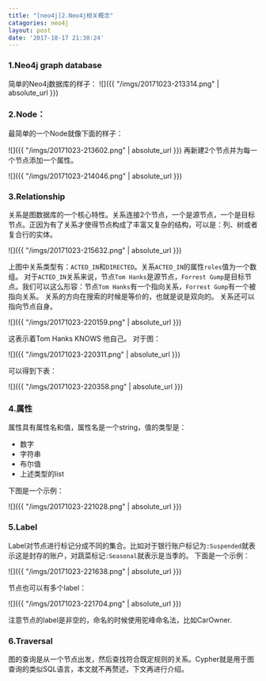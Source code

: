 ```yaml
---
title: "[neo4j]2.Neo4j相关概念"
catagories: neo4j
layout: post
date: '2017-10-17 21:30:24'
---
```



### 1.Neo4j graph database
简单的Neo4j数据库的样子：
![]({{ "/imgs/20171023-213314.png" | absolute_url }})
### 2.Node：
最简单的一个Node就像下面的样子：

![]({{ "/imgs/20171023-213602.png" | absolute_url }})
再新建2个节点并为每一个节点添加一个属性。

![]({{ "/imgs/20171023-214046.png" | absolute_url }})

### 3.Relationship
关系是图数据库的一个核心特性。关系连接2个节点，一个是源节点，一个是目标节点。正因为有了关系才使得节点构成了丰富又复杂的结构，可以是：列、树或者复合行的实体。

![]({{ "/imgs/20171023-215632.png" | absolute_url }})

上图中关系类型有：```ACTED_IN```和```DIRECTED```。关系```ACTED_IN```的属性```roles```值为一个数组。
对于```ACTED_IN```关系来说，节点```Tom Hanks```是源节点，``` Forrest Gump ```是目标节点。我们可以这么形容：节点```Tom Hanks```有一个指向关系，``` Forrest Gump ```有一个被指向关系。
关系的方向在搜索的时候是等价的，也就是说是双向的。
关系还可以指向节点自身。

![]({{ "/imgs/20171023-220159.png" | absolute_url }})

这表示着Tom Hanks KNOWS 他自己。
对于图：

![]({{ "/imgs/20171023-220311.png" | absolute_url }})

可以得到下表：

![]({{ "/imgs/20171023-220358.png" | absolute_url }})

### 4.属性
属性具有属性名和值，属性名是一个string，值的类型是：

- 数字
- 字符串
- 布尔值
- 上述类型的list

下图是一个示例：

![]({{ "/imgs/20171023-221028.png" | absolute_url }})

### 5.Label
Label对节点进行标记分成不同的集合。比如对于银行账户标记为```:Suspended```就表示这是封存的账户，对蔬菜标记```:Seasonal```就表示是当季的。
下面是一个示例：

![]({{ "/imgs/20171023-221638.png" | absolute_url }})

节点也可以有多个label：

![]({{ "/imgs/20171023-221704.png" | absolute_url }})

注意节点的label是非空的，命名的时候使用驼峰命名法，比如CarOwner.


### 6.Traversal
图的查询是从一个节点出发，然后查找符合既定规则的关系。Cypher就是用于图查询的类似SQL语言，本文就不再赘述，下文再进行介绍。
